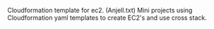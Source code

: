 Cloudformation template for ec2. (Anjell.txt)
Mini projects using Cloudformation yaml templates to create EC2's and use cross stack.
